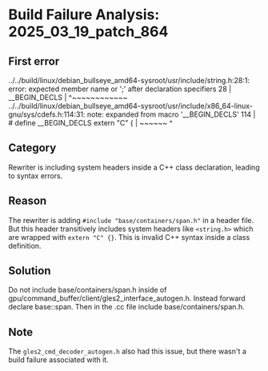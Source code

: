 # Build Failure Analysis: 2025_03_19_patch_864

## First error

../../build/linux/debian_bullseye_amd64-sysroot/usr/include/string.h:28:1: error: expected member name or ';' after declaration specifiers
   28 | __BEGIN_DECLS
      | ^~~~~~~~~~~~~
../../build/linux/debian_bullseye_amd64-sysroot/usr/include/x86_64-linux-gnu/sys/cdefs.h:114:31: note: expanded from macro '__BEGIN_DECLS'
  114 | # define __BEGIN_DECLS  extern "C" {
      |                         ~~~~~~ ^

## Category
Rewriter is including system headers inside a C++ class declaration, leading to syntax errors.

## Reason
The rewriter is adding `#include "base/containers/span.h"` in a header file. But this header transitively includes system headers like `<string.h>` which are wrapped with `extern "C" {}`. This is invalid C++ syntax inside a class definition.

## Solution
Do not include base/containers/span.h inside of gpu/command_buffer/client/gles2_interface_autogen.h. Instead forward declare base::span. Then in the .cc file include base/containers/span.h.

## Note
The `gles2_cmd_decoder_autogen.h` also had this issue, but there wasn't a build failure associated with it.